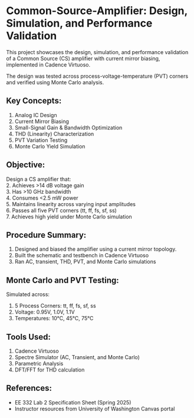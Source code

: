 # Common-Source-Amplifier: Design, Simulation, and Performance Validation

This project showcases the design, simulation, and performance validation of a Common Source (CS) amplifier with current mirror biasing, implemented in Cadence Virtuoso.

The design was tested across process-voltage-temperature (PVT) corners and verified using Monte Carlo analysis.

## **Key Concepts:**

1. Analog IC Design  
2. Current Mirror Biasing  
3. Small-Signal Gain & Bandwidth Optimization  
4. THD (Linearity) Characterization  
5. PVT Variation Testing  
6. Monte Carlo Yield Simulation  

## **Objective:**

Design a CS amplifier that:  
2. Achieves >14 dB voltage gain  
3. Has >10 GHz bandwidth  
4. Consumes <2.5 mW power  
5. Maintains linearity across varying input amplitudes  
6. Passes all five PVT corners (tt, ff, fs, sf, ss)  
7. Achieves high yield under Monte Carlo simulation  

## **Procedure Summary:**

1. Designed and biased the amplifier using a current mirror topology.  
2. Built the schematic and testbench in Cadence Virtuoso  
3. Ran AC, transient, THD, PVT, and Monte Carlo simulations  

## **Monte Carlo and PVT Testing:**

Simulated across:

1. 5 Process Corners: tt, ff, fs, sf, ss  
2. Voltage: 0.95V, 1.0V, 1.1V  
3. Temperatures: 10°C, 45°C, 75°C  

## **Tools Used:**

1. Cadence Virtuoso  
2. Spectre Simulator (AC, Transient, and Monte Carlo)  
3. Parametric Analysis  
4. DFT/FFT for THD calculation  

## **References:**

- EE 332 Lab 2 Specification Sheet (Spring 2025)  
- Instructor resources from University of Washington Canvas portal  

